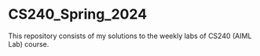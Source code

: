 # CS240_Spring_2024

This repository consists of my solutions to the weekly labs of CS240 (AIML Lab) course.
